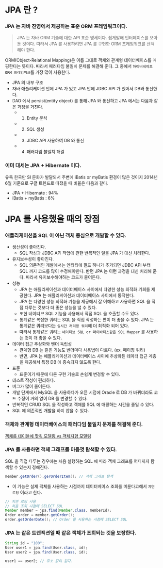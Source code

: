 # JPA 란 ?

### JPA 는 자바 진영에서 제공하는 표준 ORM 프레임워크이다.

> JPA 는 자바 ORM 기술에 대한 API 표준 명세이다. 쉽게말해 인터페이스를 모아둔 것이다. 따라서 JPA 를 사용하려면 JPA 를 구현한 ORM 프레임워크를 선택해야 한다.

ORM(Object-Relational Mapping)은 이름 그대로 객체와 관계형 데이터베이스를 매핑한다는 뜻이다. 따라서 패러다임 불일치 문제를 해결해 준다. 그 중에서 `하이버네이트 ORM 프레임워크`를 가장 많이 사용한다.

- JPA 의 내부 구조
 - 자바 애플리케이션 안에 JPA 가 있고 JPA 안에 JDBC API 가 있어서 DB와 통신한다.
 - DAO 에서 persist(entity object) 를 통해 JPA 와 통신하고 JPA 에서는 다음과 같은 과정을 거친다.
   - 1. Entity 분석
   - 2. SQL 생성
   - 3. JDBC API 사용하여 DB 와 통신
   - 4. 패러다임 불일치 해결

### 이미 대세는 JPA + Hibernate 이다.

유독 한국만 SI 문화가 발달되서 주변에 iBatis or myBatis 환경이 많은 것이지 2014년 6월 기준으로 구글 트렌드로 따졌을 때 비율은 다음과 같다.

- JPA + Hibernate : 94%
- iBatis + myBatis : 6%

# JPA 를 사용했을 때의 장점

### 애플리케이션을 SQL 이 아닌 객체 중심으로 개발할 수 있다.

- 생산성이 좋아진다.
  - SQL 작성과 JDBC API 작업에 관한 반복적인 일을 JPA 가 대신 처리한다.
- 유지보수성이 좋아진다.
  - SQL 의존적인 개발에서는 엔티티에 필드 하나가 추가되면 JDBC API 부터 SQL 까지 코드를 많이 수정해야한다. 반면 JPA 는 이런 과정을 대신 처리해 준다. 따라서 유지보수해야하는 코드가 줄어든다.
- 성능
  - JPA 는 애플리케이션과 데이터베이스 사이에서 다양한 성능 최적화 기회를 제공한다. JPA 는 애플리케이션과 데이터베이스 사이에서 동작한다.
  - JPA 는 다양한 성능 최적화 기능을 제공해서 잘 이해하고 사용하면 SQL 을 직접 다루는 것보다 더 좋은 성능을 낼 수 있다.
  - 또한 네이티브 SQL 기능을 사용해서 직접 SQL 을 호출할 수도 있다.
  - 통계같은 복잡한 쿼리는 SQL 을 직접 작성하는 편이 더 좋을 수 있다. JPA 는 통계같은 쿼리보다는 `실시간 처리용 쿼리`에 더 최적화 되어 있다.
  - 따라서 통계같은 쿼리는 `네이티브 SQL or 마이바티스같은 SQL Mapper` 를 사용하는 것이 더 좋을 수 있다.
- 데이터 접근 추상화와 벤더 독립성
  - 관계형 DB 는 같은 기능도 벤더마다 사용법이 다르다. (ex. 페이징  쿼리)
  - 반면, JPA 는 애플리케이션과 데이터베이스 사이에 추상화된 데이터 접근 계층을 제공해서 특정 DB 에 종속되지 않도록 한다.
- 표준
  - 표준이기 때문에 다른 구현 기술로 손쉽게 변경할 수 있다.
- 테스트 작성이 편리하다.
- 버그가 많이 줄어든다.
- 개발 단계에서 MySQL 을 사용하다가 오픈 시점에 Oracle 로 DB 가 바뀌더라도 코드 수정이 거의 없이 DB 를 변경할 수 있다.
- 반복적인 CRUD SQL 을 작성하고 객체를 SQL 에 매핑하는 시간을 줄일 수 있다.
- SQL 에 의존적인 개발을 하지 않을 수 있다.

### 객체와 관계형 데이터베이스의 패러다임 불일치 문제를 해결해 준다.

[객체를 테이블에 맞춰 모델링 vs 객체지향 모델링](https://github.com/BAEKJungHo/JPA/blob/main/basic/03.%20%EA%B0%9D%EC%B2%B4%EC%A7%80%ED%96%A5%20%EB%AA%A8%EB%8D%B8%EB%A7%81.md)

### JPA 를 사용하면 객체 그래프를 마음껏 탐색할 수 있다.

SQL 을 직접 다루는 경우에는 처음 실행하는 SQL 에 따라 객체 그래프를 어디까지 탐색할 수 있는지 정해진다.

```java
member.getOrder().gerOrderItem(); // 객체 그래프 탐색
```

- 이 기능은 실제 객체를 사용하는 시점까지 데이터베이스 조회를 미룬다고해서 `지연 로딩` 이라고 한다.

```java
// 지연 로딩 사용
// 처음 조회 시점에 SELECT SQL
Member member = jpa.find(Member.class, memberId);
Order order = member.getOrder();
order.getOrderDate(); // Order 를 사용하는 시점에 SELECT SQL
```

### JPA 는 같은 트랜잭션일 때 같은 객체가 조회되는 것을 보장한다.

```java
String id = "100";
User user1 = jpa.find(User.class, id);
User user2 = jpa.find(User.class, id);

user1 == user2; // 주소 값이 같다.
```
